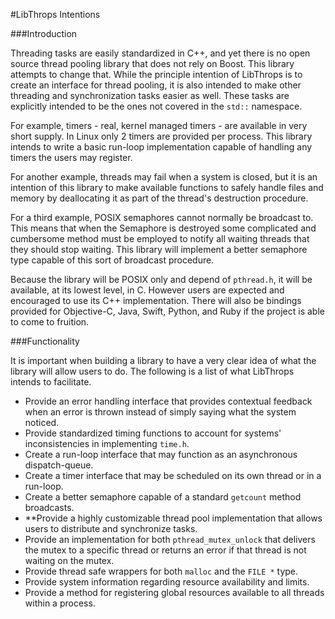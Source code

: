 #LibThrops Intentions

###Introduction

Threading tasks are easily standardized in C++, and yet there is no
open source thread pooling library that does not rely on Boost. This
library attempts to change that. While the principle intention of
LibThrops is to create an interface for thread pooling, it is also
intended to make other threading and synchronization tasks easier as
well. These tasks are explicitly intended to be the ones not covered
in the `std::` namespace.

For example, timers - real, kernel managed timers - are available in
very short supply. In Linux only 2 timers are provided per process.
This library intends to write a basic run-loop implementation capable
of handling any timers the users may register.

For another example, threads may fail when a system is closed, but it
is an intention of this library to make available functions to safely
handle files and memory by deallocating it as part of the thread's
destruction procedure.

For a third example, POSIX semaphores cannot normally be broadcast to.
This means that when the Semaphore is destroyed some complicated and
cumbersome method must be employed to notify all waiting threads that
they should stop waiting. This library will implement a better semaphore
type capable of this sort of broadcast procedure.

Because the library will be POSIX only and depend of `pthread.h`, it will
be available, at its lowest level, in C. However users are expected and
encouraged to use its C++ implementation. There will also be bindings
provided for Objective-C, Java, Swift, Python, and Ruby if the project is
able to come to fruition.

###Functionality

It is important when building a library to have a very clear idea of
what the library will allow users to do. The following is a list of what
LibThrops intends to facilitate.

+ Provide an error handling interface that provides contextual feedback when an error
is thrown instead of simply saying what the system noticed.
+ Provide standardized timing functions to account for systems'
inconsistencies in implementing `time.h`.
+ Create a run-loop interface that may function as an asynchronous dispatch-queue.
+ Create a timer interface that may be scheduled on its own thread or in a run-loop.
+ Create a better semaphore capable of a standard `getcount` method broadcasts.
+ **Provide a highly customizable thread pool implementation that allows
users to distribute and synchronize tasks.
+ Provide an implementation for both `pthread_mutex_unlock` that delivers
the mutex to a specific thread or returns an error if that thread is not
waiting on the mutex.
+ Provide thread safe wrappers for both `malloc` and the `FILE *` type.
+ Provide system information regarding resource availability and limits.
+ Provide a method for registering global resources available to all
threads within a process.